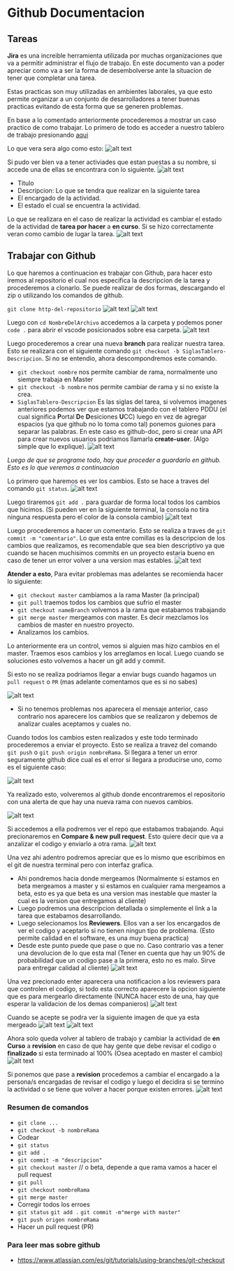 # Github Documentacion
## Tareas
**Jira** es una increible herramienta utilizada por muchas organizaciones que va a permitir administrar el flujo de trabajo. En este documento van a poder apreciar como va a ser la forma de desembolverse ante la situacion de tener que completar una tarea.

Estas practicas son muy utilizadas en ambientes laborales, ya que esto permite organizar a un conjunto de desarrolladores a tener buenas practicas evitando de esta forma que se generen problemas.

En base a lo comentado anteriormente procederemos a mostrar un caso practico de como trabajar. Lo primero de todo es acceder a nuestro tablero de trabajo presionando [aqui](https://dsc-ucc-donation.atlassian.net/secure/RapidBoard.jspa?rapidView=1&selectedIssue=PDDU-2)

Lo que vera sera algo como esto:
![alt text](https://github.com/DSC-UniversidadCatolicaCordoba/Documentacion/github/imagenes/1)

Si pudo ver bien va a tener activiades que estan puestas a su nombre, si accede una de ellas se encontrara con lo siguiente.
![alt text](https://github.com/DSC-UniversidadCatolicaCordoba/Documentacion/github/imagenes/2)
* Titulo
* Descripcion: Lo que se tendra que realizar en la siguiente tarea
* El encargado de la actividad.
* El estado el cual se encuentra la actividad.

Lo que se realizara en el caso de realizar la actividad es cambiar el estado de la actividad de **tarea por hacer** a **en curso**. Si se hizo correctamente veran como cambio de lugar la tarea.
![alt text](https://github.com/DSC-UniversidadCatolicaCordoba/Documentacion/github/imagenes/3)

## Trabajar con Github
Lo que haremos a continuacion es trabajar con Github, para hacer esto iremos al repositorio el cual nos especifica la descripcion de la tarea y procederemos a clonarlo. Se puede realizar de dos formas, descargando el zip o utilizando los comandos de github.

`git clone http-del-repositorio`
![alt text](https://github.com/DSC-UniversidadCatolicaCordoba/Documentacion/github/imagenes/4)
![alt text](https://github.com/DSC-UniversidadCatolicaCordoba/Documentacion/github/imagenes/5)

Luego con `cd NombreDelArchivo` accedemos a la carpeta y podemos poner `code .` para abrir el vscode posicionados sobre esa carpeta.
![alt text](https://github.com/DSC-UniversidadCatolicaCordoba/Documentacion/github/imagenes/6)

Luego procederemos a crear una nueva **branch** para realizar nuestra tarea. Esto se realizara con el siguiente comando `git checkout -b SiglasTablero-Descripcion`. Si no se entendio, ahora descompondremos este comando.
* `git checkout nombre` nos permite cambiar de rama, normalmente uno siempre trabaja en Master
* `git checkout -b nombre` nos permite cambiar de rama y si no existe la crea.
* `SiglasTablero-Descripcion` Es las siglas del tarea, si volvemos imagenes anteriores podemos ver que estamos trabajando con el tablero PDDU (el cual significa **P**ortal **D**e **D**esiciones **U**CC) luego en vez de agregar espacios (ya que github no lo toma como tal) ponemos guiones para separar las palabras. En este caso es github-doc, pero si crear una API para crear nuevos usuarios podriamos llamarla **create-user**. (Algo simple que lo explique).
![alt text](https://github.com/DSC-UniversidadCatolicaCordoba/Documentacion/github/imagenes/7)

*Luego de que se programe todo, hay que proceder a guardarlo en github. Esto es lo que veremos a continuacion*

Lo primero que haremos es ver los cambios. Esto se hace a traves del comando `git status`.
![alt text](https://github.com/DSC-UniversidadCatolicaCordoba/Documentacion/github/imagenes/8)

Luego tiraremos `git add .` para guardar de forma local todos los cambios que hicimos. (Si pueden ver en la siguiente terminal, la consola no tira ninguna respuesta pero el color de la consola cambio)
![alt text](https://github.com/DSC-UniversidadCatolicaCordoba/Documentacion/github/imagenes/9)

Luego procederemos a hacer un comentario. Esto se realiza a traves de `git commit -m "comentario"`. Lo que esta entre comillas es la descripcion de los cambios que realizamos, es recomendable que sea bien descriptivo ya que cuando se hacen muchisimos commits en un proyecto estaria bueno en caso de tener un error volver a una version mas estables.
![alt text](https://github.com/DSC-UniversidadCatolicaCordoba/Documentacion/github/imagenes/10)

**Atender a esto**, Para evitar problemas mas adelantes se recomienda hacer lo siguiente:
* `git checkout master` cambiamos a la rama Master (la principal)
* `git pull` traemos todos los cambios que sufrio el master
* `git checkout nameBranch` volvemos a la rama que estabamos trabajando
* `git merge master` mergeamos con master. Es decir mezclamos los cambios de master en nuestro proyecto.
* Analizamos los cambios. 

Lo anteriormente era un control, vemos si alguien mas hizo cambios en el master. Traemos esos cambios y los arreglamos en local. Luego cuando se soluciones esto volvemos a hacer un git add y commit.

Si esto no se realiza podriamos llegar a enviar bugs cuando hagamos un `pull request` o `PR` (mas adelante comentamos que es si no sabes)

![alt text](https://github.com/DSC-UniversidadCatolicaCordoba/Documentacion/github/imagenes/11)

* Si no tenemos problemas nos aparecera el mensaje anterior, caso contrario nos aparecere los cambios que se realizaron y debemos de analizar cuales aceptamos y cuales no.

Cuando todos los cambios esten realizados y este todo terminado procederemos a enviar el proyecto. Esto se realiza a travez del comando `git push` o `git push origin nombreRama`. Si llegara a tener un error seguramente github dice cual es el error si llegara a producirse uno, como es el siguiente caso:

![alt text](https://github.com/DSC-UniversidadCatolicaCordoba/Documentacion/github/imagenes/12)

Ya realizado esto, volveremos al github donde encontraremos el repositorio con una alerta de que hay una nueva rama con nuevos cambios.

![alt text](https://github.com/DSC-UniversidadCatolicaCordoba/Documentacion/github/imagenes/13)

Si accedemos a ella podremos ver el repo que estabamos trabajando. Aqui precionaremos en **Compare & new pull request**. Esto quiere decir que va a anzalizar el codigo y enviarlo a otra rama.
![alt text](https://github.com/DSC-UniversidadCatolicaCordoba/Documentacion/github/imagenes/14)

Una vez ahi adentro podremos apreciar que es lo mismo que escribimos en el git de nuestra terminal pero con interfaz grafica. 
* Ahi pondremos hacia donde mergeamos (Normalmente si estamos en beta mergeamos a master y si estamos en cualquier rama mergeamos a beta, esto es ya que beta es una version mas inestable que master la cual es la version que entregamos al cliente)
* Luego podremos una descripcion detallada o simplemente el link a la tarea que estabamos desarrollando.
* Luego selecionamos los **Reviewers**. Ellos van a ser los encargados de ver el codigo y aceptarlo si no tienen ningun tipo de problema. (Esto permite calidad en el software, es una muy buena practica)
* Desde este punto puede que pase o que no. Caso contrario vas a tener una devolucion de lo que esta mal (Tener en cuenta que hay un 90% de probabilidad que un codigo pase a la primera, esto no es malo. Sirve para entregar calidad al cliente)
![alt text](https://github.com/DSC-UniversidadCatolicaCordoba/Documentacion/github/imagenes/15)

Una vez precionado enter aparecera una notificacion a los reviewers para que controlen el codigo, si todo esta correcto aparecere la opcion siguiente que es para mergearlo directamente (NUNCA hacer esto de una, hay que esperar la validacion de los demas companieros)
![alt text](https://github.com/DSC-UniversidadCatolicaCordoba/Documentacion/github/imagenes/16)

Cuando se acepte se podra ver la siguiente imagen de que ya esta mergeado
![alt text](https://github.com/DSC-UniversidadCatolicaCordoba/Documentacion/github/imagenes/17)
![alt text](https://github.com/DSC-UniversidadCatolicaCordoba/Documentacion/github/imagenes/18)

Ahora solo queda volver al tablero de trabajo y cambiar la actividad de **en Curso** a **revision** en caso de que hay gente que debe revisar el codigo o **finalizado** si esta terminado al 100% (Osea aceptado en master el cambio)
![alt text](https://github.com/DSC-UniversidadCatolicaCordoba/Documentacion/github/imagenes/19)

Si ponemos que pase a **revision** procedemos a cambiar el encargado a la persona/s encargadas de revisar el codigo y luego el decidira si se termino la actividad o se tiene que volver a hacer porque existen errores.
![alt text](https://github.com/DSC-UniversidadCatolicaCordoba/Documentacion/github/imagenes/20)

### Resumen de comandos
* `git clone ...`
* `git checkout -b nombreRama`
* Codear
* `git status`
* `git add .`
* `git commit -m "descripcion"`
* `git checkout master` // o beta, depende a que rama vamos a hacer el pull request
* `git pull`
* `git checkout nombreRama`
* `git merge master`
* Corregir todos los erroes
* `git status` `git add .` `git commit -m"merge with master"`
* `git push origen nombreRama`
* Hacer un pull request (PR)

### Para leer mas sobre github
* https://www.atlassian.com/es/git/tutorials/using-branches/git-checkout


